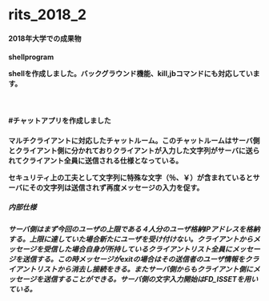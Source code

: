 # rits_2018_2
<h4>2018年大学での成果物<h4>
shellprogram
<p>shellを作成しました。バックグラウンド機能、kill,jbコマンドにも対応しています。<p>
 






　<h4>#チャットアプリを作成しました<h4><p>マルチクライアントに対応したチャットルーム。このチャットルームはサーバ側とクライアント側に分かれておりクライアントが入力した文字列がサーバに送られてクライアント全員に送信される仕様となっている。

セキュリティ上の工夫として文字列に特殊な文字（％、￥）が含まれているとサーバにその文字列は送信されず再度メッセージの入力を促す。<p>
  
 <h5>内部仕様<h5>
  サーバ側はまず今回のユーザの上限である４人分のユーザ格納IPアドレスを格納する。上限に達していた場合新たにユーザを受け付けない。クライアントからメッセージを受信した場合自身が所持しているクライアントリスト全員にメッセージを送信する。この時メッセージがexitの場合はその送信者のユーザ情報をクライアントリストから消去し接続をきる。またサーバ側からもクライアント側にメッセージを送信することができる。サーバ側の文字入力開始はFD_ISSETを用いている。
 
